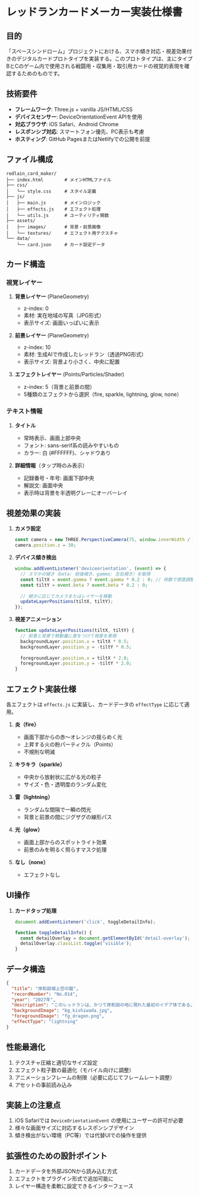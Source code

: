 # レッドランカードメーカー実装仕様書

## 目的

「スペースシンドローム」プロジェクトにおける、スマホ傾き対応・視差効果付きのデジタルカードプロトタイプを実装する。このプロトタイプは、主にタイプBとCのゲーム内で使用される戦闘用・収集用・取引用カードの視覚的表現を確認するためのものです。

## 技術要件

- **フレームワーク**: Three.js + vanilla JS/HTML/CSS
- **デバイスセンサー**: DeviceOrientationEvent APIを使用
- **対応ブラウザ**: iOS Safari、Android Chrome
- **レスポンシブ対応**: スマートフォン優先、PC表示も考慮
- **ホスティング**: GitHub PagesまたはNetlifyでの公開を前提

## ファイル構成

```
redlain_card_maker/
├── index.html        # メインHTMLファイル
├── css/
│   └── style.css     # スタイル定義
├── js/
│   ├── main.js       # メインロジック
│   ├── effects.js    # エフェクト処理
│   └── utils.js      # ユーティリティ関数
├── assets/
│   ├── images/       # 背景・前景画像
│   └── textures/     # エフェクト用テクスチャ
└── data/
    └── card.json     # カード設定データ
```

## カード構造

### 視覚レイヤー

1. **背景レイヤー** (PlaneGeometry)
   - z-index: 0
   - 素材: 実在地域の写真（JPG形式）
   - 表示サイズ: 画面いっぱいに表示

2. **前景レイヤー** (PlaneGeometry)
   - z-index: 10
   - 素材: 生成AIで作成したレッドラン（透過PNG形式）
   - 表示サイズ: 背景より小さく、中央に配置

3. **エフェクトレイヤー** (Points/Particles/Shader)
   - z-index: 5（背景と前景の間）
   - 5種類のエフェクトから選択（fire, sparkle, lightning, glow, none）

### テキスト情報

1. **タイトル**
   - 常時表示、画面上部中央
   - フォント: sans-serif系の読みやすいもの
   - カラー: 白 (#FFFFFF)、シャドウあり

2. **詳細情報**（タップ時のみ表示）
   - 記録番号・年号: 画面下部中央
   - 解説文: 画面中央
   - 表示時は背景を半透明グレーにオーバーレイ

## 視差効果の実装

1. **カメラ設定**
   ```javascript
   const camera = new THREE.PerspectiveCamera(75, window.innerWidth / window.innerHeight, 0.1, 1000);
   camera.position.z = 30;
   ```

2. **デバイス傾き検出**
   ```javascript
   window.addEventListener('deviceorientation', (event) => {
     // スマホの傾き（beta: 前後傾き、gamma: 左右傾き）を取得
     const tiltX = event.gamma ? event.gamma * 0.2 : 0; // 係数で感度調整
     const tiltY = event.beta ? event.beta * 0.2 : 0;
     
     // 傾きに応じてカメラまたはレイヤーを移動
     updateLayerPositions(tiltX, tiltY);
   });
   ```

3. **視差アニメーション**
   ```javascript
   function updateLayerPositions(tiltX, tiltY) {
     // 前景と背景で移動量に差をつけて視差を表現
     backgroundLayer.position.x = tiltX * 0.5;
     backgroundLayer.position.y = -tiltY * 0.5;
     
     foregroundLayer.position.x = tiltX * 2.0;
     foregroundLayer.position.y = -tiltY * 2.0;
   }
   ```

## エフェクト実装仕様

各エフェクトは `effects.js` に実装し、カードデータの `effectType` に応じて適用。

1. **炎（fire）**
   - 画面下部からの赤〜オレンジの揺らめく光
   - 上昇する火の粉パーティクル（Points）
   - 不規則な明滅

2. **キラキラ（sparkle）**
   - 中央から放射状に広がる光の粒子
   - サイズ・色・透明度のランダム変化

3. **雷（lightning）**
   - ランダムな間隔で一瞬の閃光
   - 背景と前景の間にジグザグの線形パス

4. **光（glow）**
   - 画面上部からのスポットライト効果
   - 前景のみを明るく照らすマスク処理

5. **なし（none）**
   - エフェクトなし

## UI操作

1. **カードタップ処理**
   ```javascript
   document.addEventListener('click', toggleDetailInfo);
   
   function toggleDetailInfo() {
     const detailOverlay = document.getElementById('detail-overlay');
     detailOverlay.classList.toggle('visible');
   }
   ```

## データ構造

```json
{
  "title": "岸和田城上空の龍",
  "recordNumber": "No.014",
  "year": "2027年",
  "description": "このレッドランは、かつて岸和田の地に現れた最初のイデア体である。",
  "backgroundImage": "bg_kishiwada.jpg",
  "foregroundImage": "fg_dragon.png",
  "effectType": "lightning"
}
```

## 性能最適化

1. テクスチャ圧縮と適切なサイズ設定
2. エフェクト粒子数の最適化（モバイル向けに調整）
3. アニメーションフレームの制限（必要に応じてフレームレート調整）
4. アセットの事前読み込み

## 実装上の注意点

1. iOS Safariでは `DeviceOrientationEvent` の使用にユーザーの許可が必要
2. 様々な画面サイズに対応するレスポンシブデザイン
3. 傾き検出がない環境（PC等）では代替UIでの操作を提供

## 拡張性のための設計ポイント

1. カードデータを外部JSONから読み込む方式
2. エフェクトをプラグイン形式で追加可能に
3. レイヤー構造を柔軟に設定できるインターフェース 